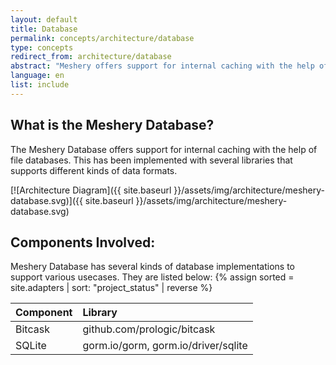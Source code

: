 ```yaml
---
layout: default
title: Database
permalink: concepts/architecture/database
type: concepts
redirect_from: architecture/database
abstract: "Meshery offers support for internal caching with the help of file databases. This has been implemented with several libraries that supports different kinds of data formats."
language: en
list: include
---
```


## What is the Meshery Database?

The Meshery Database offers support for internal caching with the help of file databases. This has been implemented with several libraries that supports different kinds of data formats. 

[![Architecture Diagram]({{ site.baseurl }}/assets/img/architecture/meshery-database.svg)]({{ site.baseurl }}/assets/img/architecture/meshery-database.svg)

## Components Involved:

Meshery Database has several kinds of database implementations to support various usecases. They are listed below:
{% assign sorted = site.adapters | sort: "project_status" | reverse %}

| Component      | Library                               |
| :------------- | :------------------------------------ |
| Bitcask        | github.com/prologic/bitcask           |
| SQLite         | gorm.io/gorm, gorm.io/driver/sqlite   |
